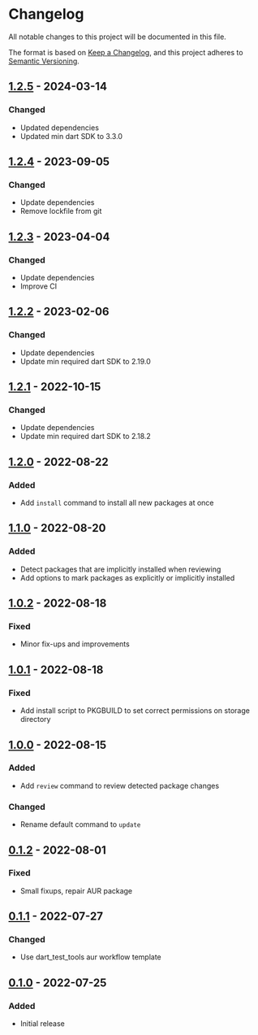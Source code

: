 # Changelog
All notable changes to this project will be documented in this file.

The format is based on [Keep a Changelog](https://keepachangelog.com/en/1.0.0/),
and this project adheres to [Semantic Versioning](https://semver.org/spec/v2.0.0.html).

## [1.2.5] - 2024-03-14
### Changed
- Updated dependencies
- Updated min dart SDK to 3.3.0

## [1.2.4] - 2023-09-05
### Changed
- Update dependencies
- Remove lockfile from git

## [1.2.3] - 2023-04-04
### Changed
- Update dependencies
- Improve CI

## [1.2.2] - 2023-02-06
### Changed
- Update dependencies
- Update min required dart SDK to 2.19.0

## [1.2.1] - 2022-10-15
### Changed
- Update dependencies
- Update min required dart SDK to 2.18.2

## [1.2.0] - 2022-08-22
### Added
- Add `install` command to install all new packages at once

## [1.1.0] - 2022-08-20
### Added
- Detect packages that are implicitly installed when reviewing
- Add options to mark packages as explicitly or implicitly installed

## [1.0.2] - 2022-08-18
### Fixed
- Minor fix-ups and improvements

## [1.0.1] - 2022-08-18
### Fixed
- Add install script to PKGBUILD to set correct permissions on storage directory

## [1.0.0] - 2022-08-15
### Added
- Add `review` command to review detected package changes

### Changed
- Rename default command to `update`

## [0.1.2] - 2022-08-01
### Fixed
- Small fixups, repair AUR package

## [0.1.1] - 2022-07-27
### Changed
- Use dart\_test\_tools aur workflow template

## [0.1.0] - 2022-07-25
### Added
- Initial release

[1.2.5]: https://github.com/Skycoder42/paxchange/compare/v1.2.4...v1.2.5
[1.2.4]: https://github.com/Skycoder42/paxchange/compare/v1.2.3...v1.2.4
[1.2.3]: https://github.com/Skycoder42/paxchange/compare/v1.2.2...v1.2.3
[1.2.2]: https://github.com/Skycoder42/paxchange/compare/v1.2.1...v1.2.2
[1.2.1]: https://github.com/Skycoder42/paxchange/compare/v1.2.0...v1.2.1
[1.2.0]: https://github.com/Skycoder42/paxchange/compare/v1.1.0...v1.2.0
[1.1.0]: https://github.com/Skycoder42/paxchange/compare/v1.0.2...v1.1.0
[1.0.2]: https://github.com/Skycoder42/paxchange/compare/v1.0.1...v1.0.2
[1.0.1]: https://github.com/Skycoder42/paxchange/compare/v1.0.0...v1.0.1
[1.0.0]: https://github.com/Skycoder42/paxchange/compare/v0.1.2...v1.0.0
[0.1.2]: https://github.com/Skycoder42/paxchange/compare/v0.1.1...v0.1.2
[0.1.1]: https://github.com/Skycoder42/paxchange/compare/v0.1.0...v0.1.1
[0.1.0]: https://github.com/Skycoder42/paxchange/releases/tag/v0.1.0
